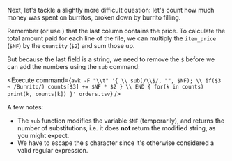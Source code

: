 <script>
import Alert from "components/Alert.svelte";
import Link from "components/Link.svelte";
import Execute from "components/Execute.svelte";
</script>

Next, let's tackle a slightly more difficult question: let's count how much money was spent on burritos, broken down by burrito filling.

Remember (or use <Execute command="head orders.tsv" inline />) that the last column contains the price. To calculate the total amount paid for each line of the file, we can multiply the `item_price` (`$NF`) by the `quantity` (`$2`) and sum those up.

But because the last field is a string, we need to remove the `$` before we can add the numbers using the `sub` command:

<Execute command={`awk -F "\\t" '{ \\ sub(/\\$/, "", $NF); \\ if($3 ~ /Burrito/) counts[$3] += $NF * $2 } \\ END { for(k in counts) print(k, counts[k]) }' orders.tsv`} />

A few notes:

* The `sub` function modifies the variable `$NF` (temporarily), and returns the number of substitutions, i.e. it does **not** return the modified string, as you might expect.
* We have to escape the `$` character since it's otherwise considered a valid regular expression.
